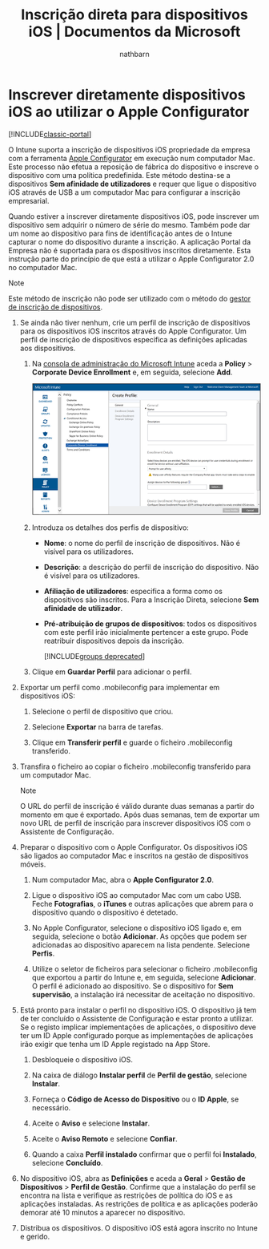 ﻿---
title: "Inscrição direta para dispositivos iOS | Documentos da Microsoft"
description: "Utilize a ferramenta Apple Configurator para inscrever diretamente dispositivos iOS pertencentes à empresa com uma política predefinida ao ligá-los por USB a um computador Mac."
keywords: 
author: nathbarn
ms.author: nathbarn
manager: angrobe
ms.date: 01/29/2017
ms.topic: article
ms.prod: 
ms.service: microsoft-intune
ms.technology: 
ms.assetid: a692b90c-72ae-47d1-ba9c-67a2e2576cc2
ms.reviewer: dagerrit
ms.suite: ems
ms.custom: intune-classic
translationtype: Human Translation
ms.sourcegitcommit: 8b2bd3ecba0b597bc742ea08872ffe8fc58155cf
ms.openlocfilehash: ee0320db2c4a1a977326f62fcd20597fa39aba24
ms.lasthandoff: 04/24/2017


---

# <a name="directly-enroll-ios-devices-by-using-apple-configurator"></a>Inscrever diretamente dispositivos iOS ao utilizar o Apple Configurator

[!INCLUDE[classic-portal](../includes/classic-portal.md)]

O Intune suporta a inscrição de dispositivos iOS propriedade da empresa com a ferramenta [Apple Configurator](http://go.microsoft.com/fwlink/?LinkId=518017) em execução num computador Mac. Este processo não efetua a reposição de fábrica do dispositivo e inscreve o dispositivo com uma política predefinida. Este método destina-se a dispositivos **Sem afinidade de utilizadores** e requer que ligue o dispositivo iOS através de USB a um computador Mac para configurar a inscrição empresarial.

Quando estiver a inscrever diretamente dispositivos iOS, pode inscrever um dispositivo sem adquirir o número de série do mesmo. Também pode dar um nome ao dispositivo para fins de identificação antes de o Intune capturar o nome do dispositivo durante a inscrição. A aplicação Portal da Empresa não é suportada para os dispositivos inscritos diretamente. Esta instrução parte do princípio de que está a utilizar o Apple Configurator 2.0 no computador Mac.

>[!NOTE]
>Este método de inscrição não pode ser utilizado com o método do [gestor de inscrição de dispositivos](enroll-corporate-owned-devices-with-the-device-enrollment-manager-in-microsoft-intune.md).

1.  Se ainda não tiver nenhum, crie um perfil de inscrição de dispositivos para os dispositivos iOS inscritos através do Apple Configurator. Um perfil de inscrição de dispositivos especifica as definições aplicadas aos dispositivos.

    1.  Na [consola de administração do Microsoft Intune](https://manage.microsoft.com) aceda a **Policy** &gt; **Corporate Device Enrollment** e, em seguida, selecione **Add**.

        ![Página de criação de perfil de inscrição de dispositivos móveis](../media/pol-sa-corp-enroll.png)

    2.  Introduza os detalhes dos perfis de dispositivo:

        -   **Nome**: o nome do perfil de inscrição de dispositivos. Não é visível para os utilizadores.

        -   **Descrição**: a descrição do perfil de inscrição do dispositivo. Não é visível para os utilizadores.

        -   **Afiliação de utilizadores**: especifica a forma como os dispositivos são inscritos. Para a Inscrição Direta, selecione **Sem afinidade de utilizador**.

        -   **Pré-atribuição de grupos de dispositivos**: todos os dispositivos com este perfil irão inicialmente pertencer a este grupo. Pode reatribuir dispositivos depois da inscrição.

            [!INCLUDE[groups deprecated](../includes/group-deprecation.md)]

    3.  Clique em **Guardar Perfil** para adicionar o perfil.

5.  Exportar um perfil como .mobileconfig para implementar em dispositivos iOS:

    1.   Selecione o perfil de dispositivo que criou.

    2.   Selecione **Exportar** na barra de tarefas.

    3.   Clique em **Transferir perfil** e guarde o ficheiro .mobileconfig transferido.

6.  Transfira o ficheiro ao copiar o ficheiro .mobileconfig transferido para um computador Mac.
    > [!NOTE]
    > O URL do perfil de inscrição é válido durante duas semanas a partir do momento em que é exportado. Após duas semanas, tem de exportar um novo URL de perfil de inscrição para inscrever dispositivos iOS com o Assistente de Configuração.

7.  Preparar o dispositivo com o Apple Configurator. Os dispositivos iOS são ligados ao computador Mac e inscritos na gestão de dispositivos móveis.

    1.  Num computador Mac, abra o **Apple Configurator 2.0**.

    2.  Ligue o dispositivo iOS ao computador Mac com um cabo USB. Feche **Fotografias**, o **iTunes** e outras aplicações que abrem para o dispositivo quando o dispositivo é detetado.

    3.  No Apple Configurator, selecione o dispositivo iOS ligado e, em seguida, selecione o botão **Adicionar**. As opções que podem ser adicionadas ao dispositivo aparecem na lista pendente. Selecione **Perfis**.

    4.  Utilize o seletor de ficheiros para selecionar o ficheiro .mobileconfig que exportou a partir do Intune e, em seguida, selecione **Adicionar**. O perfil é adicionado ao dispositivo.  Se o dispositivo for **Sem supervisão**, a instalação irá necessitar de aceitação no dispositivo.

8.  Está pronto para instalar o perfil no dispositivo iOS. O dispositivo já tem de ter concluído o Assistente de Configuração e estar pronto a utilizar. Se o registo implicar implementações de aplicações, o dispositivo deve ter um ID Apple configurado porque as implementações de aplicações irão exigir que tenha um ID Apple registado na App Store.

    1.  Desbloqueie o dispositivo iOS.

    2.  Na caixa de diálogo **Instalar perfil** de **Perfil de gestão**, selecione **Instalar**.

    3.  Forneça o **Código de Acesso do Dispositivo** ou o **ID Apple**, se necessário.

    4.  Aceite o **Aviso** e selecione **Instalar**.

    5.  Aceite o **Aviso Remoto** e selecione **Confiar**.

    6.  Quando a caixa **Perfil instalado** confirmar que o perfil foi **Instalado**, selecione **Concluído**.

9.  No dispositivo iOS, abra as **Definições** e aceda a **Geral** &gt; **Gestão de Dispositivos** &gt; **Perfil de Gestão**. Confirme que a instalação do perfil se encontra na lista e verifique as restrições de política do iOS e as aplicações instaladas. As restrições de política e as aplicações poderão demorar até 10 minutos a aparecer no dispositivo.

10.  Distribua os dispositivos. O dispositivo iOS está agora inscrito no Intune e gerido.

